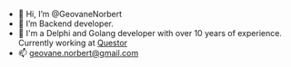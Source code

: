 - 👋 Hi, I’m @GeovaneNorbert
- 👀 I’m Backend developer.
- 🌱 I'm a Delphi and Golang developer with over 10 years of experience. Currently working at [Questor](https://www.questor.com.br/)
- 📫 geovane.norbert@gmail.com

<!---
GeovaneNorbert/GeovaneNorbert is a ✨ special ✨ repository because its `README.md` (this file) appears on your GitHub profile.
You can click the Preview link to take a look at your changes.
--->

